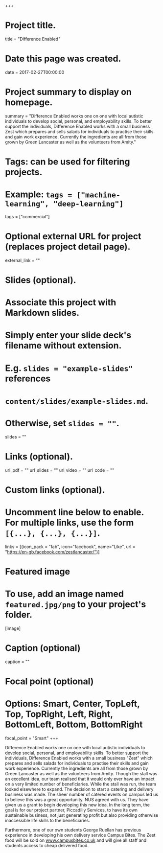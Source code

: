 +++
# Project title.
title = "Difference Enabled"

# Date this page was created.
date = 2017-02-27T00:00:00

# Project summary to display on homepage.
summary = "Difference Enabled works one on one with local autistic individuals to develop social, personal, and employability skills. To better support the individuals, Difference Enabled works with a small business Zest which prepares and sells salads for individuals to practise their skills and gain work experience. Currently the ingredients are all from those grown by Green Lancaster as well as the volunteers from Amity."

# Tags: can be used for filtering projects.
# Example: `tags = ["machine-learning", "deep-learning"]`
tags = ["commercial"]

# Optional external URL for project (replaces project detail page).
external_link = ""

# Slides (optional).
#   Associate this project with Markdown slides.
#   Simply enter your slide deck's filename without extension.
#   E.g. `slides = "example-slides"` references 
#   `content/slides/example-slides.md`.
#   Otherwise, set `slides = ""`.
slides = ""

# Links (optional).
url_pdf = ""
url_slides = ""
url_video = ""
url_code = ""

# Custom links (optional).
#   Uncomment line below to enable. For multiple links, use the form `[{...}, {...}, {...}]`.
links = [{icon_pack = "fab", icon="facebook", name="Like", url = "https://en-gb.facebook.com/zestlancaster/"}]

# Featured image
# To use, add an image named `featured.jpg/png` to your project's folder. 
[image]
  # Caption (optional)
  caption = ""
  
  # Focal point (optional)
  # Options: Smart, Center, TopLeft, Top, TopRight, Left, Right, BottomLeft, Bottom, BottomRight
  focal_point = "Smart"
+++

Difference Enabled works one on one with local autistic individuals to develop social, personal, and employability skills. To better support the individuals, Difference Enabled works with a small business "Zest" which prepares and sells salads for individuals to practise their skills and gain work experience. Currently the ingredients are all from those grown by Green Lancaster as well as the volunteers from Amity.
Though the stall was an excellent idea, our team realised that it would only ever have an impact on a very limited number of beneficiaries. While the stall was run, the team looked elsewhere to expand. The decision to start a catering and delivery business was made. The sheer number of catered events on campus led us to believe this was a great opportunity. NUS agreed with us. They have given us a grant to begin developing this new idea. In the long term, the goal is for our project partner, Piccadilly Services, to have its own sustainable business, not just generating profit but also providing otherwise inaccessible life skills to the beneficiaries.

Furthermore, one of our own students George Ruellan has previous experience in developing his own delivery service Campus Bites. The Zest food will be sold on www.campusbites.co.uk and will give all staff and students access to cheap delivered food.

